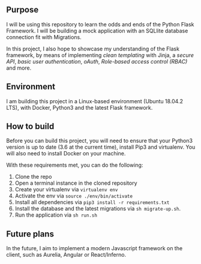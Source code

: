 ## Purpose

I will be using this repository to learn the odds and ends of the Python Flask Framework.
I will be building a mock application with an SQLlite database connection fit with Migrations.

In this project, I also hope to showcase my understanding of the Flask framework, by means of implementing *clean templating* with Jinja, a *secure API*, *basic user authentication*, *_oAuth_*, *Role-based access control (RBAC)* and more. 

## Environment
I am building this project in a Linux-based environment (Ubuntu 18.04.2 LTS), with Docker, Python3 and the latest Flask framework.

## How to build
Before you can build this project, you will need to ensure that your Python3 version is up to date (3.6 at the current time), install Pip3 and virtualenv.
You will also need to install Docker on your machine.

With these requirements met, you can do the following:

1. Clone the repo
2. Open a terminal instance in the cloned repository
3. Create your virtualenv via `virtualenv env`
4. Activate the env via `source ./env/bin/activate`
5. Install all dependencies via `pip3 install -r requirements.txt`
6. Install the database and the latest migrations via `sh migrate-up.sh`.
7. Run the application via `sh run.sh`

## Future plans
In the future, I aim to implement a modern Javascript framework on the client, such as Aurelia, Angular or React/Inferno.
